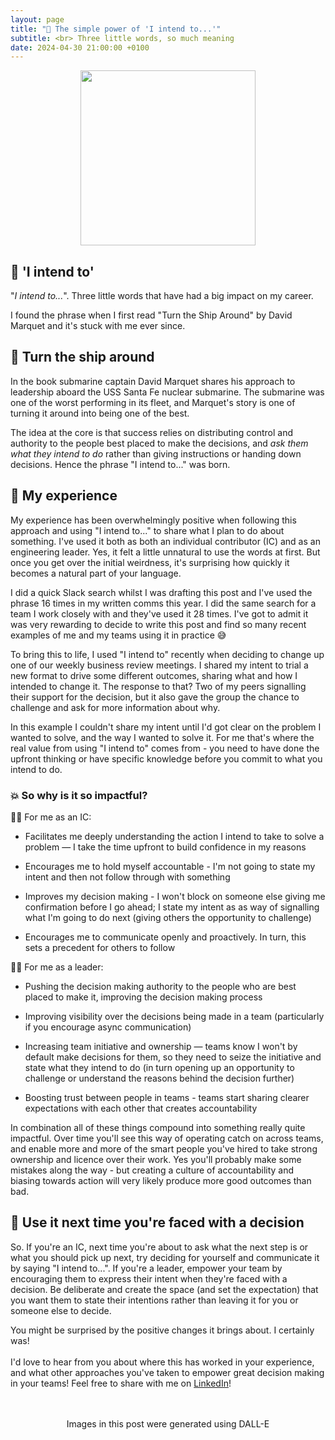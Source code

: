 ```yaml
---
layout: page
title: "🙋 The simple power of 'I intend to...'"
subtitle: <br> Three little words, so much meaning
date: 2024-04-30 21:00:00 +0100
---
```


<p align="center"> 
  <img width="280" height="280" src="https://raw.githubusercontent.com/lukebriscoe/lukebriscoe.github.io/main/assets/img/DALL%C2%B7E%202024-04-.webp">
</p>


## 🙋 'I intend to'
"_I intend to..._". Three little words that have had a big impact on my career.

I found the phrase when I first read "Turn the Ship Around" by David Marquet and it's stuck with me ever since.

## 🚢 Turn the ship around
In the book submarine captain David Marquet shares his approach to leadership aboard the USS Santa Fe nuclear submarine. The submarine was one of the worst performing in its fleet, and Marquet's story is one of turning it around into being one of the best.

The idea at the core is that success relies on distributing control and authority to the people best placed to make the decisions, and *ask them what they intend to do* rather than giving instructions or handing down decisions. Hence the phrase "I intend to..." was born.

## 💭 My experience
My experience has been overwhelmingly positive when following this approach and using "I intend to..." to share what I plan to do about something. I've used it both as both an individual contributor (IC) and as an engineering leader. Yes, it felt a little unnatural to use the words at first. But once you get over the initial weirdness, it's surprising how quickly it becomes a natural part of your language. 

I did a quick Slack search whilst I was drafting this post and I've used the phrase 16 times in my written comms this year. I did the same search for a team I work closely with and they've used it 28 times. I've got to admit it was very rewarding to decide to write this post and find so many recent examples of me and my teams using it in practice 😅

To bring this to life, I used "I intend to" recently when deciding to change up one of our weekly business review meetings. I shared my intent to trial a new format to drive some different outcomes, sharing what and how I intended to change it. The response to that? Two of my peers signalling their support for the decision, but it also gave the group the chance to challenge and ask for more information about why.

In this example I couldn't share my intent until I'd got clear on the problem I wanted to solve, and the way I wanted to solve it. For me that's where the real value from using "I intend to" comes from - you need to have done the upfront thinking or have specific knowledge before you commit to what you intend to do.

### 💥 So why is it so impactful? 

🧑‍💻 For me as an IC:
-  Facilitates me deeply understanding the action I intend to take to solve a problem — I take the time upfront to build confidence in my reasons

- Encourages me to hold myself accountable - I'm not going to state my intent and then not follow through with something

- Improves my decision making - I won't block on someone else giving me confirmation before I go ahead; I state my intent as as way of signalling what I'm going to do next (giving others the opportunity to challenge)

- Encourages me to communicate openly and proactively. In turn, this sets a precedent for others to follow


🧑‍✈️ For me as a leader:
- Pushing the decision making authority to the people who are best placed to make it, improving the decision making process

- Improving visibility over the decisions being made in a team (particularly if you encourage async communication)

- Increasing team initiative and ownership — teams know I won't by default make decisions for them, so they need to seize the initiative and state what they intend to do (in turn opening up an opportunity to challenge or understand the reasons behind the decision further)

- Boosting trust between people in teams - teams start sharing clearer expectations with each other that creates accountability

In combination all of these things compound into something really quite impactful. Over time you'll see this way of operating catch on across teams, and enable more and more of the smart people you've hired to take strong ownership and licence over their work. Yes you'll probably make some mistakes along the way - but creating a culture of accountability and biasing towards action will very likely produce more good outcomes than bad. 

## 🙌 Use it next time you're faced with a decision
So. If you're an IC, next time you're about to ask what the next step is or what you should pick up next, try deciding for yourself and communicate it by saying "I intend to...". 
If you're a leader, empower your team by encouraging them to express their intent when they're faced with a decision. Be deliberate and create the space (and set the expectation) that you want them to state their intentions rather than leaving it for you or someone else to decide. 

You might be surprised by the positive changes it brings about. I certainly was!
<br>
<br>
I'd love to hear from you about where this has worked in your experience, and what other approaches you've taken to empower great decision making in your teams! Feel free to share with me on [LinkedIn](https://www.linkedin.com/in/lbriscoe/)!
<br>
<br>
<br>

<center>Images in this post were generated using DALL-E</center>
